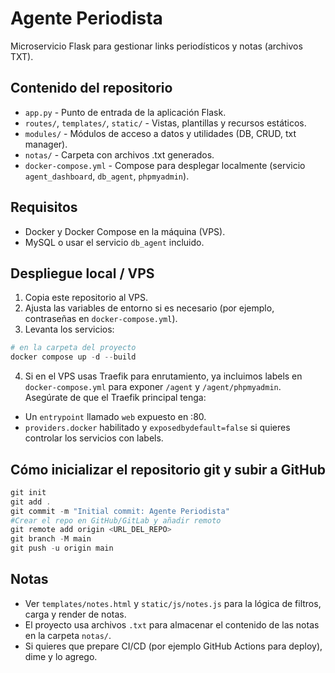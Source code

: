 # Agente Periodista

Microservicio Flask para gestionar links periodísticos y notas (archivos TXT).

## Contenido del repositorio
- `app.py` - Punto de entrada de la aplicación Flask.
- `routes/`, `templates/`, `static/` - Vistas, plantillas y recursos estáticos.
- `modules/` - Módulos de acceso a datos y utilidades (DB, CRUD, txt manager).
- `notas/` - Carpeta con archivos .txt generados.
- `docker-compose.yml` - Compose para desplegar localmente (servicio `agent_dashboard`, `db_agent`, `phpmyadmin`).

## Requisitos
- Docker y Docker Compose en la máquina (VPS).
- MySQL o usar el servicio `db_agent` incluido.

## Despliegue local / VPS
1. Copia este repositorio al VPS.
2. Ajusta las variables de entorno si es necesario (por ejemplo, contraseñas en `docker-compose.yml`).
3. Levanta los servicios:

```powershell
# en la carpeta del proyecto
docker compose up -d --build
```

4. Si en el VPS usas Traefik para enrutamiento, ya incluimos labels en `docker-compose.yml` para exponer `/agent` y `/agent/phpmyadmin`. Asegúrate de que el Traefik principal tenga:
- Un `entrypoint` llamado `web` expuesto en :80.
- `providers.docker` habilitado y `exposedbydefault=false` si quieres controlar los servicios con labels.

## Cómo inicializar el repositorio git y subir a GitHub
```powershell
git init
git add .
git commit -m "Initial commit: Agente Periodista"
#Crear el repo en GitHub/GitLab y añadir remoto
git remote add origin <URL_DEL_REPO>
git branch -M main
git push -u origin main
```

## Notas
- Ver `templates/notes.html` y `static/js/notes.js` para la lógica de filtros, carga y render de notas.
- El proyecto usa archivos `.txt` para almacenar el contenido de las notas en la carpeta `notas/`.
- Si quieres que prepare CI/CD (por ejemplo GitHub Actions para deploy), dime y lo agrego.

